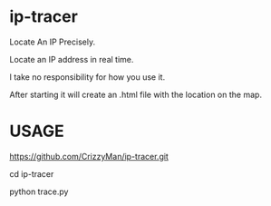 # ip-tracer
Locate An IP Precisely.

Locate an IP address in real time.

I take no responsibility for how you use it.

After starting it will create an .html file with the location on the map.

# USAGE

https://github.com/CrizzyMan/ip-tracer.git

cd ip-tracer

python trace.py

